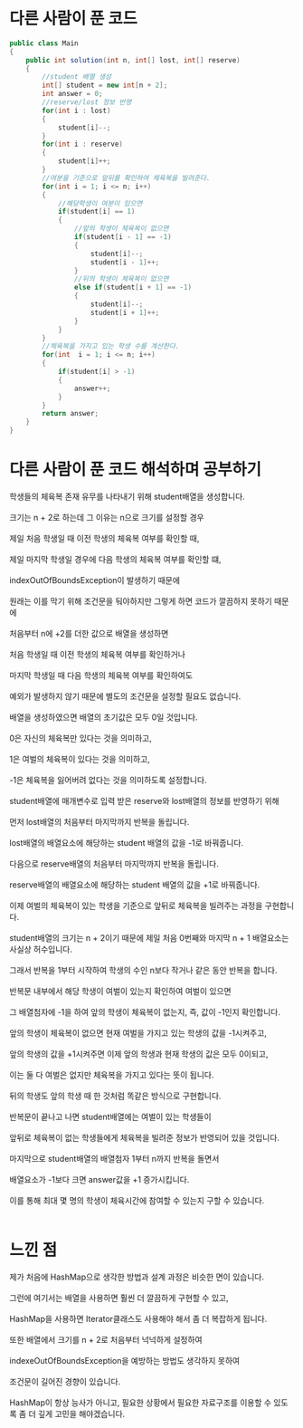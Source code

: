 # 다른 사람이 푼 코드

```java
public class Main
{
    public int solution(int n, int[] lost, int[] reserve)
    {
        //student 배열 생성
        int[] student = new int[n + 2];
        int answer = 0;
        //reserve/lost 정보 반영
        for(int i : lost)
        {
            student[i]--;
        }
        for(int i : reserve)
        {
            student[i]++;
        }
        //여분을 기준으로 앞뒤를 확인하여 체육복을 빌려준다.
        for(int i = 1; i <= n; i++)
        {
            //해당학생이 여분이 있으면
            if(student[i] == 1)
            {
                //앞의 학생이 체육복이 없으면
                if(student[i - 1] == -1)
                {
                    student[i]--;
                    student[i - 1]++;
                }
                //뒤의 학생이 체육복이 없으면
                else if(student[i + 1] == -1)
                {
                    student[i]--;
                    student[i + 1]++;
                }
            }
        }
        //체육복을 가지고 있는 학생 수를 계산한다.
        for(int  i = 1; i <= n; i++)
        {
            if(student[i] > -1)
            {
                answer++;
            }
        }
        return answer;
    }
}

```

# 다른 사람이 푼 코드 해석하며 공부하기

학생들의 체육복 존재 유무를 나타내기 위해 student배열을 생성합니다.<br><br>
크기는 n + 2로 하는데 그 이유는 n으로 크기를 설정할 경우<br><br>
제일 처음 학생일 때 이전 학생의 체육복 여부를 확인할 때,<br><br>
제일 마지막 학생일 경우에 다음 학생의 체육복 여부를 확인할 떄,<br><br>
indexOutOfBoundsException이 발생하기 때문에<br><br>
원래는 이를 막기 위해 조건문을 둬야하지만 그렇게 하면 코드가 깔끔하지 못하기 때문에<br><br>
처음부터 n에 +2를 더한 값으로 배열을 생성하면<br><br>
처음 학생일 때 이전 학생의 체육복 여부를 확인하거나<br><br>
마지막 학생일 때 다음 학생의 체육복 여부를 확인하여도<br><br>
예외가 발생하지 않기 때문에 별도의 조건문을 설정할 필요도 없습니다.<br><br>
배열을 생성하였으면 배열의 초기값은 모두 0일 것입니다.<br><br>
0은 자신의 체육복만 있다는 것을 의미하고,<br><br>
1은 여벌의 체육복이 있다는 것을 의미하고,<br><br>
-1은 체육복을 잃어버려 없다는 것을 의미하도록 설정합니다.<br><br>
student배열에 매개변수로 입력 받은 reserve와 lost배열의 정보를 반영하기 위해<br><br>
먼저 lost배열의 처음부터 마지막까지 반복을 돌립니다.<br><br>
lost배열의 배열요소에 해당하는 student 배열의 값을 -1로 바꿔줍니다.<br><br>
다음으로 reserve배열의 처음부터 마지막까지 반복을 돌립니다.<br><br>
reserve배열의 배열요소에 해당하는 student 배열의 값을 +1로 바꿔줍니다.<br><br>
이제 여벌의 체육복이 있는 학생을 기준으로 앞뒤로 체육복을 빌려주는 과정을 구현합니다.<br><br>
student배열의 크기는 n + 2이기 때문에 제일 처음 0번째와 마지막 n + 1 배열요소는 사실상 허수입니다.<br><br>
그래서 반복을 1부터 시작하여 학생의 수인 n보다 작거나 같은 동안 반복을 합니다.<br><br>
반복문 내부에서 해당 학생이 여벌이 있는지 확인하여 여벌이 있으면<br><br>
그 배열첨자에 -1을 하여 앞의 학생이 체육복이 없는지, 즉, 값이 -1인지 확인합니다.<br><br>
앞의 학생이 체육복이 없으면 현재 여벌을 가지고 있는 학생의 값을 -1시켜주고,<br><br>
앞의 학생의 값을 +1시켜주면 이제 앞의 학생과 현재 학생의 값은 모두 0이되고,<br><br>
이는 둘 다 여벌은 없지만 체육복을 가지고 있다는 뜻이 됩니다.<br><br>
뒤의 학생도 앞의 학생 때 한 것처럼 똑같은 방식으로 구현합니다.<br><br>
반복문이 끝나고 나면 student배열에는 여벌이 있는 학생들이<br><br>
앞뒤로 체육복이 없는 학생들에게 체육복을 빌려준 정보가 반영되어 있을 것입니다.<br><br>
마지막으로 student배열의 배열첨자 1부터 n까지 반복을 돌면서<br><br>
배열요소가 -1보다 크면 answer값을 +1 증가시킵니다.<br><br>
이를 통해 최대 몇 명의 학생이 체육시간에 참여할 수 있는지 구할 수 있습니다.<br><br>

# 느낀 점

제가 처음에 HashMap으로 생각한 방법과 설계 과정은 비슷한 면이 있습니다.<br><br>
그런에 여기서는 배열을 사용하면 훨씬 더 깔끔하게 구현할 수 있고,<br><br>
HashMap을 사용하면 Iterator클래스도 사용해야 해서 좀 더 복잡하게 됩니다.<br><br>
또한 배열에서 크기를 n + 2로 처음부터 넉넉하게 설정하여<br><br>
indexeOutOfBoundsException을 예방하는 방법도 생각하지 못하여<br><br>
조건문이 길어진 경향이 있습니다.<br><br>
HashMap이 항상 능사가 아니고, 필요한 상황에서 필요한 자료구조를 이용할 수 있도록 좀 더 깊게 고민을 해야겠습니다.

